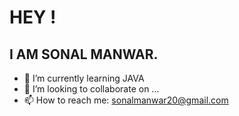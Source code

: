 # HEY ! 
## I AM SONAL MANWAR. 



- 🌱 I’m currently learning JAVA
- 👯 I’m looking to collaborate on ...
- 📫 How to reach me: sonalmanwar20@gmail.com

